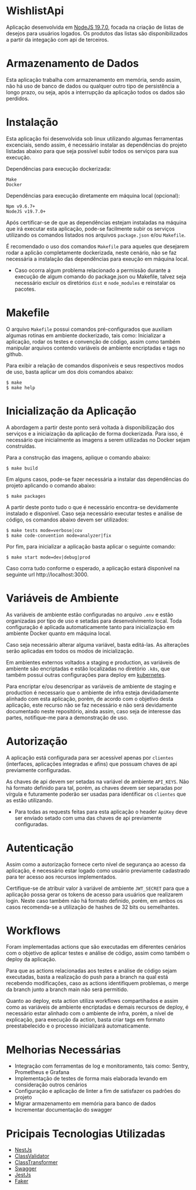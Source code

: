 # WishlistApi

Aplicação desenvolvida em [NodeJS 19.7.0](https://nodejs.org), focada na criação de listas de desejos para usuários logados. Os produtos das listas são disponibilizados a partir da integação com api de terceiros.

# Armazenamento de Dados

Esta aplicação trabalha com armazenamento em memória, sendo assim, não há uso de banco de dados ou qualquer outro tipo de persistência a longo prazo, ou seja, após a interrupção da aplicação todos os dados são perdidos.

# Instalação

Esta aplicação foi desenvolvida sob linux utilizando algumas ferramentas excenciais, sendo assim, é necessário instalar as dependências do projeto listadas abaixo para que seja possível subir todos os serviços para sua execução.

Dependências para execução dockerizada:

```
Make
Docker
```

Dependências para execução diretamente em máquina local (opcional):

```
Npm v9.6.7+
NodeJS v19.7.0+
```

Após certificar-se de que as dependências estejam instaladas na máquina que irá executar esta aplicação, pode-se facilmente subir os serviços utilizando os comandos listados nos arquivos `package.json` e/ou `Makefile`.

É recomendado o uso dos comandos `Makefile` para aqueles que desejarem rodar a aplicão completamente dockerizada, neste cenário, não se faz necessária a instalação das dependências para exeução em máquina local.

* Caso ocorra algum problema relacionado a permissão durante a execução de algum comando do package.json ou Makefile, talvez seja necessário excluir os diretórios `dist` e `node_modules` e reinstalar os pacotes.

# Makefile

O arquivo `Makefile` possui comandos pré-configurados que auxiliam algumas rotinas em ambiente dockerizado, tais como: Inicializar a aplicação, rodar os testes e convenção de código, assim como também manipular arquivos contendo variáveis de ambiente encriptadas e tags no github.

Para exibir a relação de comandos disponíveis e seus respectivos modos de uso, basta aplicar um dos dois comandos abaixo:

```
$ make
$ make help
```

# Inicialização da Aplicação

A abordagem a partir deste ponto será voltada à disponibilização dos serviços e a iniciaização da aplicação de forma dockerizada. Para isso, é necessário que inicialmente as imagens a serem utilizadas no Docker sejam construídas.

Para a construção das imagens, aplique o comando abaixo:

```
$ make build
```

Em alguns casos, pode-se fazer necessária a instalar das dependências do projeto aplicando o comando abaixo:

```
$ make packages
```

A partir deste ponto tudo o que é necessário encontra-se devidamente instalado e disponível. Caso seja necessário executar testes e análise de código, os comandos abaixo devem ser utilizados:

```
$ make tests mode=verbose|cov
$ make code-convention mode=analyzer|fix
```

Por fim, para inicializar a aplicação basta aplicar o seguinte comando:

```
$ make start mode=dev|debug|prod
```

Caso corra tudo conforme o esperado, a aplicação estará disponível na seguinte url http://localhost:3000.

# Variáveis de Ambiente

As variáveis de ambiente estão configuradas no arquivo `.env` e estão organizadas por tipo de uso e setadas para desenvolvimento local. Toda configuração é aplicada automaticamente tanto para inicialização em ambiente Docker quanto em máquina local.

Caso seja necessário alterar alguma variável, basta editá-las. As alterações serão aplicadas em todos os modos de inicialização.

Em ambientes externos voltados a staging e production, as variáveis de ambiente são encriptadas e estão localizadas no diretório `.k8s`, que também possui outras configurações para deploy em [kubernetes](https://kubernetes.io/pt-br).

Para encriptar e/ou desencripar as variáveis de ambiente de staging e production é necessario que o ambiente de infra esteja devidadamente alinhado com esta aplicação, porém, de acordo com o objetivo desta aplicação, este recurso não se faz necessário e não será devidamente documentado neste repositório, ainda assim, caso seja de interesse das partes, notifique-me para a demonstração de uso.

# Autorização

A aplicação está configurada para ser acessível apenas por `clientes` (interfaces, aplicações integradas e afins) que possuam chaves de api previamente configuradas.

As chaves de api devem ser setadas na variável de ambiente `API_KEYS`. Não há formato definido para tal, porém, as chaves devem ser separadas por vírgula e futuramente poderão ser usadas para identificar os `clientes` que as estão utilizando.

* Para todas as requests feitas para esta aplicação o header `ApiKey` deve ser enviado setado com uma das chaves de api previamente configuradas.

# Autenticação

Assim como a autorização fornece certo nível de segurança ao acesso da aplicação, é necessário estar logado como usuário previamente cadastrado para ter acesso aos recursos implementados.

Certifique-se de atribuir valor à variável de ambiente `JWT_SECRET` para que a aplicação possa gerar os tokens de acesso para usuários que realizarem login. Neste caso também não há formato definido, porém, em ambos os casos recomenda-se a utilização de hashes de 32 bits ou semelhantes.

# Workflows

Foram implementadas actions que são executadas em diferentes cenários com o objetivo de aplicar testes e análise de código, assim como também o deploy da aplicação.

Para que as actions relacionadas aos testes e análise de código sejam executadas, basta a realização do push para a branch na qual está recebendo modificações, caso as actions identifiquem problemas, o merge da branch junto a branch main não será permitido.

Quanto ao deploy, esta action utiliza workflows compartihados e assim como as variáveis de ambiente encriptadas e demais recursos de deploy, é necessário estar alinhado com o ambiente de infra, porém, a nível de explicação, para execução da action, basta criar tags em formato preestabelecido e o processo inicializará automaticamente.

# Melhorias Necessárias

* Integração com ferramentas de log e monitoramento, tais como: Sentry, Prometheus e Grafana
* Implementação de testes de forma mais elaborada levando em consideração outros cenários
* Configuração e aplicação de linter a fim de satisfazer os padrões do projeto
* Migrar armazenamento em memória para banco de dados
* Incrementar documentação do swagger

# Pricipais Tecnologias Utilizadas

* [NestJs](https://nestjs.com)
* [ClassValidator](https://github.com/typestack/class-validator)
* [ClassTransformer](https://github.com/typestack/class-transformer)
* [Swagger](https://swagger.io)
* [JestJs](https://jestjs.io/pt-BR/)
* [Faker](https://github.com/faker-js/faker)
